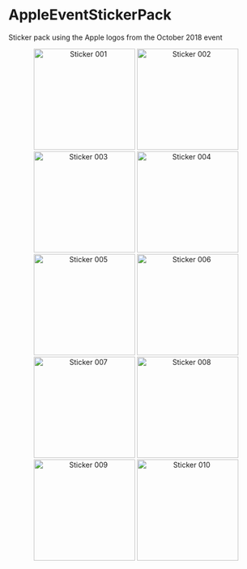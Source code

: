 # AppleEventStickerPack
Sticker pack using the Apple logos from the October 2018 event

<p align="center">
<img src="https://github.com/azzoor/AppleEventInviteStickerPack/blob/master/AppleEvent%20StickerPackExtension/Stickers.xcstickers/Sticker%20Pack.stickerpack/image_001.sticker/image_001.png" width="200" title="Sticker 001">
<img src="https://github.com/azzoor/AppleEventInviteStickerPack/blob/master/AppleEvent%20StickerPackExtension/Stickers.xcstickers/Sticker%20Pack.stickerpack/image_002.sticker/image_002.png" width="200" title="Sticker 002">
<img src="https://github.com/azzoor/AppleEventInviteStickerPack/blob/master/AppleEvent%20StickerPackExtension/Stickers.xcstickers/Sticker%20Pack.stickerpack/image_003.sticker/image_003.png" width="200" title="Sticker 003">
<img src="https://github.com/azzoor/AppleEventInviteStickerPack/blob/master/AppleEvent%20StickerPackExtension/Stickers.xcstickers/Sticker%20Pack.stickerpack/image_004.sticker/image_004.png" width="200" title="Sticker 004">
<img src="https://github.com/azzoor/AppleEventInviteStickerPack/blob/master/AppleEvent%20StickerPackExtension/Stickers.xcstickers/Sticker%20Pack.stickerpack/image_005.sticker/image_005.png" width="200" title="Sticker 005">
<img src="https://github.com/azzoor/AppleEventInviteStickerPack/blob/master/AppleEvent%20StickerPackExtension/Stickers.xcstickers/Sticker%20Pack.stickerpack/image_006.sticker/image_006.png" width="200" title="Sticker 006">
<img src="https://github.com/azzoor/AppleEventInviteStickerPack/blob/master/AppleEvent%20StickerPackExtension/Stickers.xcstickers/Sticker%20Pack.stickerpack/image_007.sticker/image_007.png" width="200" title="Sticker 007">
<img src="https://github.com/azzoor/AppleEventInviteStickerPack/blob/master/AppleEvent%20StickerPackExtension/Stickers.xcstickers/Sticker%20Pack.stickerpack/image_008.sticker/image_008.png" width="200" title="Sticker 008">
<img src="https://github.com/azzoor/AppleEventInviteStickerPack/blob/master/AppleEvent%20StickerPackExtension/Stickers.xcstickers/Sticker%20Pack.stickerpack/image_009.sticker/image_009.png" width="200" title="Sticker 009">
<img src="https://github.com/azzoor/AppleEventInviteStickerPack/blob/master/AppleEvent%20StickerPackExtension/Stickers.xcstickers/Sticker%20Pack.stickerpack/image_010.sticker/image_010.png" width="200" title="Sticker 010">
</p>
